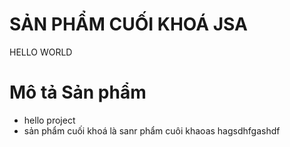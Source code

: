 # SẢN PHẨM CUỐI KHOÁ JSA

HELLO WORLD

# Mô tả Sản phẩm

- hello project
- sản phẩm cuối khoá là sanr phẩm cuôi khaoas hagsdhfgashdf

